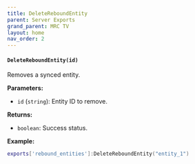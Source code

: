 ```yaml
--- 
title: DeleteReboundEntity 
parent: Server Exports 
grand_parent: MRC TV 
layout: home
nav_order: 2
--- 
```

#### `DeleteReboundEntity(id)`
Removes a synced entity.

**Parameters:**
- `id` (`string`): Entity ID to remove.

**Returns:**
- `boolean`: Success status.

**Example:**
```lua
exports['rebound_entities']:DeleteReboundEntity("entity_1")
```
